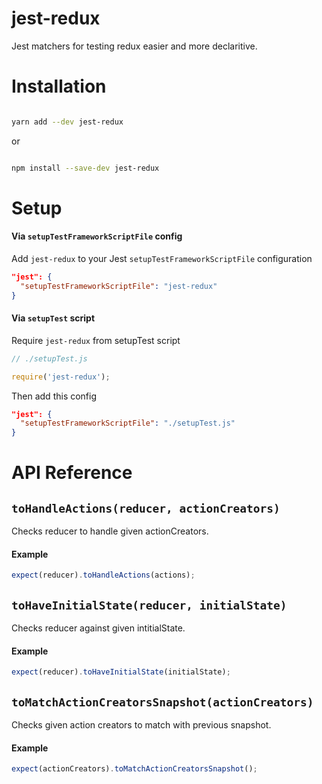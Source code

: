 # jest-redux

Jest matchers for testing redux easier and more declaritive.

# Installation

```bash

yarn add --dev jest-redux

```

or

```bash

npm install --save-dev jest-redux

```

# Setup

#### Via `setupTestFrameworkScriptFile` config

Add `jest-redux` to your Jest `setupTestFrameworkScriptFile` configuration

```json
"jest": {
  "setupTestFrameworkScriptFile": "jest-redux"
}
```

#### Via `setupTest` script

Require `jest-redux` from setupTest script

```js
// ./setupTest.js

require('jest-redux');
```

Then add this config

```json
"jest": {
  "setupTestFrameworkScriptFile": "./setupTest.js"
}
```

# API Reference

## `toHandleActions(reducer, actionCreators)`

Checks reducer to handle given actionCreators.

#### Example

```js
expect(reducer).toHandleActions(actions);
```

## `toHaveInitialState(reducer, initialState)`

Checks reducer against given intitialState.

#### Example

```js
expect(reducer).toHaveInitialState(initialState);
```

## `toMatchActionCreatorsSnapshot(actionCreators)`

Checks given action creators to match with previous snapshot.

#### Example

```js
expect(actionCreators).toMatchActionCreatorsSnapshot();
```



